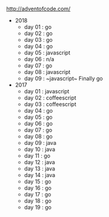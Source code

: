 http://adventofcode.com/

* 2018
  * day 01 : go
  * day 02 : go
  * day 03 : go
  * day 04 : go
  * day 05 : javascript
  * day 06 : n/a
  * day 07 : go
  * day 08 : javascript
  * day 09 : ~javascript~ Finally go 
* 2017
  * day 01 : javascript
  * day 02 : coffeescript
  * day 03 : coffeescript
  * day 04 : go
  * day 05 : go
  * day 06 : go
  * day 07 : go
  * day 08 : go
  * day 09 : java
  * day 10 : java
  * day 11 : go
  * day 12 : java
  * day 13 : java
  * day 14 : java
  * day 15 : go
  * day 16 : go
  * day 17 : go
  * day 18 : go
  * day 19 : go

